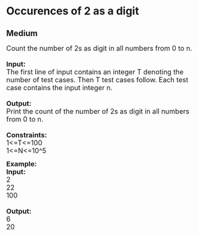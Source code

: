 # Occurences of 2 as a digit
## Medium 
<div class="problem-statement">
                <p></p><p><span style="font-size:18px">Count the number of 2s as digit in all numbers from 0 to n.<br>
<br>
<strong>Input:</strong><br>
The first line of input contains an integer T denoting the number of test cases. Then T test cases follow. Each test case contains the input integer n.<br>
<br>
<strong>Output:</strong><br>
Print the count of the number of 2s as digit in all numbers from 0 to n.<br>
<br>
<strong>Constraints:</strong><br>
1&lt;=T&lt;=100<br>
1&lt;=N&lt;=10^5</span></p>

<p><span style="font-size:18px"><strong>Example:<br>
Input:</strong><br>
2<br>
22<br>
100<br>
<br>
<strong>Output:</strong><br>
6<br>
20</span></p>
 <p></p>
            </div>